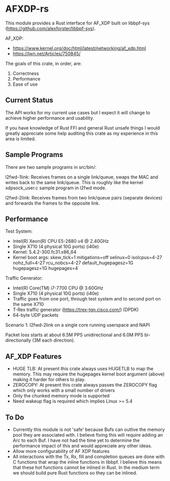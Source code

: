 # AFXDP-rs

This module provides a Rust interface for AF_XDP built on libbpf-sys (https://github.com/alexforster/libbpf-sys).

AF_XDP:

* <https://www.kernel.org/doc/html/latest/networking/af_xdp.html>
* <https://lwn.net/Articles/750845/>

The goals of this crate, in order, are:

1. Correctness
2. Performance
3. Ease of use

## Current Status

The API works for my current use cases but I expect it will change to achieve higher performance and usability.

If you have knowledge of Rust FFI and general Rust unsafe things I would greatly appreciate some help auditing this crate as my experience in this area is limited.

## Sample Programs

There are two sample programs in src/bin/:

l2fwd-1link: Receives frames on a single link/queue, swaps the MAC and writes back to the same link/queue. This is roughly like the kernel xdpsock_user.c sample program in l2fwd mode.

l2fwd-2link: Receives frames from two link/queue pairs (separate devices) and forwards the frames to the opposite link.

## Performance

Test System:

* Intel(R) Xeon(R) CPU E5-2680 v4 @ 2.40GHz
* Single X710 (4 physical 10G ports) (i40e)
* Kernel: 5.4.2-300.fc31.x86_64
* Kernel boot args: skew_tick=1 mitigations=off selinux=0 isolcpus=4-27 nohz_full=4-27 rcu_nobcs=4-27 default_hugepagesz=1G hugepagesz=1G hugepages=4

Traffic Generator:

* Intel(R) Core(TM) i7-7700 CPU @ 3.60GHz
* Single X710 (4 physical 10G ports) (i40e)
* Traffic goes from one port, through test system and to second port on the same X710
* T-Rex traffic generator (https://trex-tgn.cisco.com/) (DPDK)
* 64-byte UDP packets

Scenario 1: l2fwd-2link on a single core running userspace and NAPI

Packet loss starts at about 6.5M PPS unidirectional and 6.0M PPS bi-directionally (3M each direction).

## AF_XDP Features

* HUGE TLB: At present this crate always uses HUGETLB to map the memory. This may require the hugepages kernel boot argument (above) making it harder for others to play.
* ZEROCOPY: At present this crate always passes the ZEROCOPY flag which only works with a small number of drivers
* Only the chunked memory mode is supported
* Need wakeup flag is required which implies Linux >= 5.4

## To Do

* Currently this module is not 'safe' because Bufs can outlive the memory pool they are associated with. I believe fixing this will require adding an Arc to each Buf. I have not had the time yet to determine the performance impact of this and would appreciate any other ideas.
* Allow more configurability of AF XDP features
* All interactions with the Tx, Rx, fill and completion queues are done with C functions that wrap the inline functions in libbpf. I believe this means that these hot functions cannot be inlined in Rust. In the medium term we should build pure Rust functions so they can be inlined.
